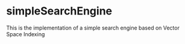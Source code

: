# simpleSearchEngine
This is the implementation of a simple search engine based on Vector Space Indexing
